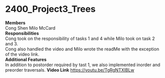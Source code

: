 # 2400_Project3_Trees
**Members**  
Cong Shen
Milo McCard  
**Responsibilities**  
Cong took on the responsibility of tasks 1 and 4 while Milo took on task 2 and 3.  
Cong also handled the video and Milo wrote the readMe with the exception of the video link.  
**Additional Features**  
In addition to postorder required by tast 1, we also implemented inorder and preorder traversals.
**Video Link**
https://youtu.be/TgRgNTXIBLw
